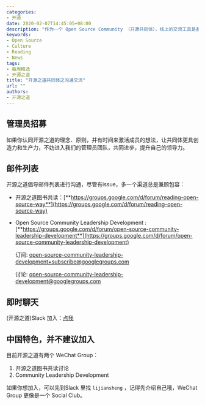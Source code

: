 ```yaml
---
categories:
- 开源
date: 2020-02-07T14:45:05+08:00
description: "作为一个 Open Source Community （开源共同体），线上的交流工具是基本前提，秉承公开、透明的原则，开源之道共同体在适应本土文化之余，尽可能做到所有的兼顾。"
keywords:
- Open Source
- Culture
- Reading
- News
tags:
- 每周精选
- 开源之道
title: "开源之道共同体之沟通交流"
url: ""
authors:
- 开源之道
---
```


## 管理员招募

如果你认同开源之道的理念、原则，并有时间来激活成员的想法，让共同体更具创造力和生产力，不妨进入我们的管理员团队，共同进步，提升自己的领导力。

## 邮件列表 

开源之道倡导邮件列表进行沟通，尽管有issue，多一个渠道总是兼顾包容：

* 开源之道图书共读：[**https://groups.google.com/d/forum/reading-open-source-way**](https://groups.google.com/d/forum/reading-open-source-way)

* Open Source Community  Leadership Development : [**https://groups.google.com/d/forum/open-source-community-leadership-development**](https://groups.google.com/d/forum/open-source-community-leadership-development)

  订阅: open-source-community-leadership-development+subscribe@googlegroups.com 

  讨论: open-source-community-leadership-development@googlegroups.com
  

## 即时聊天



(开源之道)Slack 加入：[点我](https://join.slack.com/t/ocselected/shared_invite/enQtOTE5MzQ1NjI1MjgyLTFiMWNlM2NiMDA2ZTBjM2ZmMGM3ZThiMjhhM2UyMzgxYWMxNTJhNjJkNjEwNWYyYjQzMjI1OTcwY2JiMDNlNjc)



## 中国特色，并不建议加入

目前开源之道有两个 WeChat Group： 

1. 开源之道图书共读讨论
2. Community Leadership Development

如果你想加入，可以先到Slack 里找 `lijiansheng` ，记得先介绍自己哦，WeChat Group 更像是一个 Social  Club。





